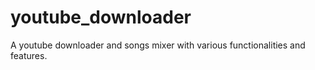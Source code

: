 # youtube_downloader
A youtube downloader and songs mixer with various functionalities and features.
